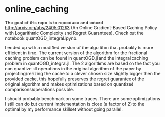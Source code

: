 # online_caching

The goal of this repo is to reproduce and extend http://arxiv.org/abs/2405.01263 (An Online Gradient-Based Caching Policy with Logarithmic Complexity and Regret Guarantees). Check out the notebook quantOGD_integral.ipynb.

I ended up with a modified version of the algorithm that probably is more efficient in time. The current version of the algorithm for the fractional caching problem can be found in quantOGD.jl and the integral caching problem in quantOGD_integral.jl. The 2 algorithms are based on the fact you can quantize all operations in the original algorithm of the paper by projecting/resizing the cache to a clever chosen size slightly bigger then the provided cache, this hopefully preserves the regret guarantee of the original algorithm and makes optimizations based on quantized comparisons/operations possible. 

I should probably benchmark on some traces. There are some optimizations I still can do but current implementation is close (a factor of 2) to the optimal by my performance skillset without going parallel.